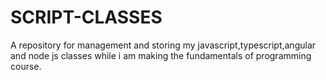 # SCRIPT-CLASSES
A repository for management and storing my javascript,typescript,angular and node js classes while i am making the fundamentals of programming course.
